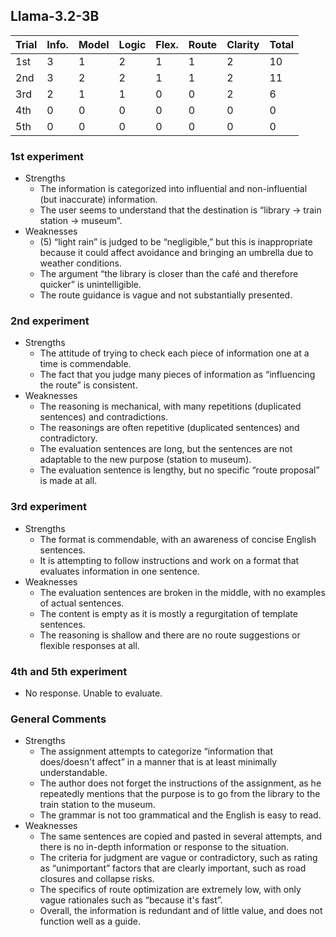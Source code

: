 ## Llama-3.2-3B

| Trial | Info. | Model | Logic | Flex. | Route | Clarity | Total |
| --- | --- | --- | --- | --- | --- | --- | --- |
| 1st | 3 | 1 | 2 | 1 | 1 | 2 | 10 |
| 2nd | 3 | 2 | 2 | 1 | 1 | 2 | 11 |
| 3rd | 2 | 1 | 1 | 0 | 0 | 2 | 6 |
| 4th | 0 | 0 | 0 | 0 | 0 | 0 | 0 |
| 5th | 0 | 0 | 0 | 0 | 0 | 0 | 0 |

### 1st experiment

- Strengths
    - The information is categorized into influential and non-influential (but inaccurate) information.
    - The user seems to understand that the destination is “library -> train station -> museum”.
- Weaknesses
    - (5) “light rain” is judged to be “negligible,” but this is inappropriate because it could affect avoidance and bringing an umbrella due to weather conditions.
    - The argument “the library is closer than the café and therefore quicker” is unintelligible.
    - The route guidance is vague and not substantially presented.

### 2nd experiment

- Strengths
    - The attitude of trying to check each piece of information one at a time is commendable.
    - The fact that you judge many pieces of information as “influencing the route” is consistent.
- Weaknesses
    - The reasoning is mechanical, with many repetitions (duplicated sentences) and contradictions.
    - The reasonings are often repetitive (duplicated sentences) and contradictory.
    - The evaluation sentences are long, but the sentences are not adaptable to the new purpose (station to museum).
    - The evaluation sentence is lengthy, but no specific “route proposal” is made at all.

### 3rd experiment

- Strengths
    - The format is commendable, with an awareness of concise English sentences.
    - It is attempting to follow instructions and work on a format that evaluates information in one sentence.
- Weaknesses
    - The evaluation sentences are broken in the middle, with no examples of actual sentences.
    - The content is empty as it is mostly a regurgitation of template sentences.
    - The reasoning is shallow and there are no route suggestions or flexible responses at all.

### 4th and 5th experiment

- No response. Unable to evaluate.

### General Comments

- Strengths
    - The assignment attempts to categorize “information that does/doesn't affect” in a manner that is at least minimally understandable.
    - The author does not forget the instructions of the assignment, as he repeatedly mentions that the purpose is to go from the library to the train station to the museum.
    - The grammar is not too grammatical and the English is easy to read.
- Weaknesses
    - The same sentences are copied and pasted in several attempts, and there is no in-depth information or response to the situation.
    - The criteria for judgment are vague or contradictory, such as rating as “unimportant” factors that are clearly important, such as road closures and collapse risks.
    - The specifics of route optimization are extremely low, with only vague rationales such as “because it's fast”.
    - Overall, the information is redundant and of little value, and does not function well as a guide.